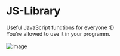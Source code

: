 # JS-Library
Useful JavaScript functions for everyone :D<br>
You're allowed to use it in your programm.<br><br>
![image](https://user-images.githubusercontent.com/73580223/194715616-9baed934-8910-4613-a7c2-36516ab43477.png)
